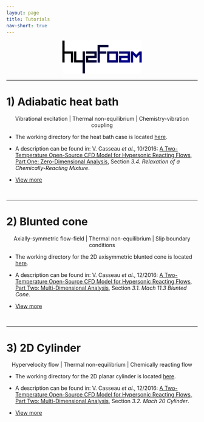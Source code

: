 ```yaml
---
layout: page
title: Tutorials
nav-short: true
---
```


<p align="center">
  <img src="/docs/img/logos/hy2FoamLogo.png" width="210">
</p>


---  

# 1) Adiabatic heat bath

<p align="center">
Vibrational excitation | Thermal non-equilibrium | Chemistry-vibration coupling  
</p>

+ The working directory for the heat bath case is located [here](https://github.com/vincentcasseau/hyStrath/tree/master/run/hyStrath/hy2Foam/heatBath).  

+ A description can be found in: V. Casseau _et al._, 10/2016: [A Two-Temperature Open-Source CFD Model for Hypersonic Reacting Flows, Part One: Zero-Dimensional Analysis](http://www.mdpi.com/2226-4310/3/4/34/html), Section _3.4. Relaxation of a Chemically-Reacting Mixture_.  

+ [View more](https://vincentcasseau.github.io/tutos-hy2foam-heatbath/)

<br>

---  

# 2) Blunted cone

<p align="center">
Axially-symmetric flow-field | Thermal non-equilibrium | Slip boundary conditions  
</p>

+ The working directory for the 2D axisymmetric blunted cone is located [here](https://github.com/vincentcasseau/hyStrath/tree/master/run/hyStrath/hy2Foam/bluntedCone).  

+ A description can be found in: V. Casseau _et al._, 12/2016: [A Two-Temperature Open-Source CFD Model for Hypersonic Reacting Flows, Part Two: Multi-Dimensional Analysis](http://www.mdpi.com/2226-4310/3/4/45/html), Section _3.1. Mach 11.3 Blunted Cone_.  

+ [View more](https://vincentcasseau.github.io/tutos-hy2foam-bluntedcone/)

<br>

---  

# 3) 2D Cylinder

<p align="center">
Hypervelocity flow | Thermal non-equilibrium | Chemically reacting flow
</p>

+ The working directory for the 2D planar cylinder is located [here](https://github.com/vincentcasseau/hyStrath/tree/master/run/hyStrath/hy2Foam/cylinderReactingMach20). 

+ A description can be found in: V. Casseau _et al._, 12/2016: [A Two-Temperature Open-Source CFD Model for Hypersonic Reacting Flows, Part Two: Multi-Dimensional Analysis](http://www.mdpi.com/2226-4310/3/4/45/html), Section _3.2. Mach 20 Cylinder_.  

+ [View more](https://vincentcasseau.github.io/tutos-hy2foam-2dcylinder/)
